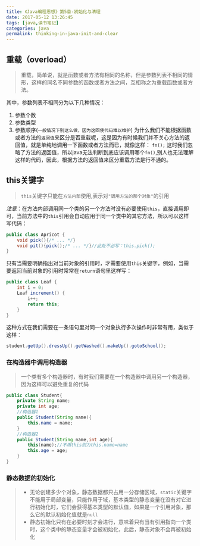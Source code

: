 ```yaml
---
title: 《Java编程思想》第5章-初始化与清理
date: 2017-05-12 13:26:45
tags: [java,读书笔记]
categories: java
permalink: thinking-in-java-init-and-clear
---
```

## 重载（overload）

> 重载，简单说，就是函数或者方法有相同的名称，但是参数列表不相同的情形，这样的同名不同参数的函数或者方法之间，互相称之为重载函数或者方法。

<!-- more -->
其中，参数列表不相同分为以下几种情况：
1. 参数个数
2. 参数类型
3. 参数顺序(`一般情况下别这么做，因为这回使代码难以维护`)
为什么我们不能根据函数或者方法的`返回值`来区分是否重载呢，这是因为有时候我们并不关心方法的返回值，就是单纯地调用一下函数或者方法而已，就像这样：
`fn();`
这时我们忽略了方法的返回值，所以java无法判断到底应该调用哪个`fn()`,别人也无法理解这样的代码，因此，根据方法的返回值来区分重载方法是行不通的。

## this关键字

> `this`关键字只能在`方法内部`使用,表示对`"调用方法的那个对象"`的引用

*注意*：在方法内部调用同一个类的另一个方法时没有必要使用`this`，直接调用即可，当前方法中的`this`引用会自动应用于同一个类中的其它方法，所以可以这样写代码：

```java
public class Apricot {
	void pick(){/* ... */}
	void pit(){pick();/* ... */}//此处不必写：this.pick();
}
```

只有当需要明确指出对当前对象的引用时，才需要使用`this`关键字，例如，当需要返回当前对象的引用时常常在`return`语句里这样写：

```java
public class Leaf {
	int i = 0;
	Leaf increment() {
		i++;
		return this;
	}
}
```
这种方式在我们需要在一条语句里对同一个对象执行多次操作时非常有用，类似于这样：

```java
student.getUp().dressUp().getWashed().makeUp().gotoSchool();
```

### 在构造器中调用构造器

> 一个类有多个构造器时，有时我们需要在一个构造器中调用另一个构造器，因为这样可以避免重复的代码

```java
public class Student{
	private String name;
	private int age;
	//构造器1
	public Student(String name){
		this.name = name;
	}
	//构造器2
	public Student(String name,int age){
		this(name);//不用this则为this.name=name
		this.age = age;
	}
}
```

### 静态数据的初始化

> - 无论创建多少个对象，静态数据都只占用一分存储区域，`static`关键字不能用于局部变量，只能作用于域，基本类型的静态变量在没有对它进行初始化时，它们会获得基本类型的默认值，如果是一个引用对象，那么它的默认初始化值就是`null`
> - 静态初始化只有在必要时刻才会进行，意味着只有当有引用指向一个类时，这个类中的静态变量才会被初始化，此后，静态对象不会再被初始化


